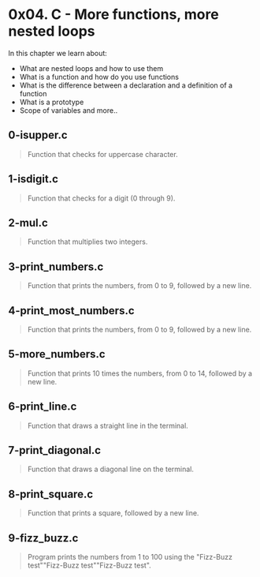 # 0x04. C - More functions, more nested loops
In this chapter we learn about:
+ What are nested loops and how to use them
+ What is a function and how do you use functions
+ What is the difference between a declaration and a definition of a function
+ What is a prototype
+ Scope of variables
and more..

## 0-isupper.c
> Function that checks for uppercase character.

## 1-isdigit.c
> Function that checks for a digit (0 through 9).

## 2-mul.c
> Function that multiplies two integers.

## 3-print_numbers.c
> Function that prints the numbers, from 0 to 9, followed by a new line.

## 4-print_most_numbers.c
> Function that prints the numbers, from 0 to 9, followed by a new line.

## 5-more_numbers.c
> Function that prints 10 times the numbers, from 0 to 14, followed by a new line.

## 6-print_line.c
> Function that draws a straight line in the terminal.

## 7-print_diagonal.c
> Function that draws a diagonal line on the terminal.

## 8-print_square.c
> Function that prints a square, followed by a new line.

## 9-fizz_buzz.c
> Program prints the numbers from 1 to 100 using the "Fizz-Buzz test""Fizz-Buzz test""Fizz-Buzz test".